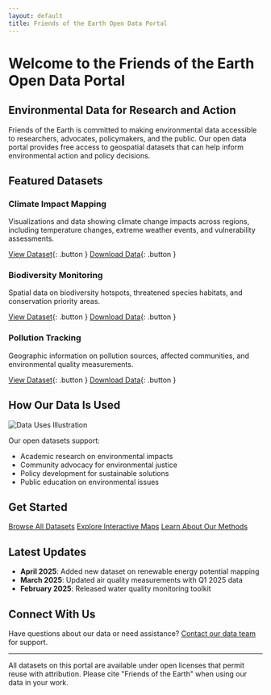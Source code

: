 ```yaml
---
layout: default
title: Friends of the Earth Open Data Portal
---
```


# Welcome to the Friends of the Earth Open Data Portal

## Environmental Data for Research and Action

Friends of the Earth is committed to making environmental data accessible to researchers, advocates, policymakers, and the public. Our open data portal provides free access to geospatial datasets that can help inform environmental action and policy decisions.

## Featured Datasets

### Climate Impact Mapping
Visualizations and data showing climate change impacts across regions, including temperature changes, extreme weather events, and vulnerability assessments.  

[View Dataset](#){: .button }  [Download Data](#){: .button }

### Biodiversity Monitoring
Spatial data on biodiversity hotspots, threatened species habitats, and conservation priority areas.  

[View Dataset](#){: .button }  [Download Data](#){: .button }

### Pollution Tracking
Geographic information on pollution sources, affected communities, and environmental quality measurements.  

[View Dataset](#){: .button }  [Download Data](#){: .button }

## How Our Data Is Used

![Data Uses Illustration](/assets/images/data-uses-placeholder.jpg)

Our open datasets support:
- Academic research on environmental impacts
- Community advocacy for environmental justice
- Policy development for sustainable solutions
- Public education on environmental issues

## Get Started

<div class="cta-container">
  <a href="/datasets" class="download-button">Browse All Datasets</a>
  <a href="/maps" class="download-button">Explore Interactive Maps</a>
  <a href="/about" class="download-button">Learn About Our Methods</a>
</div>

## Latest Updates

- **April 2025**: Added new dataset on renewable energy potential mapping
- **March 2025**: Updated air quality measurements with Q1 2025 data
- **February 2025**: Released water quality monitoring toolkit

## Connect With Us

Have questions about our data or need assistance? [Contact our data team](mailto:data@foe.co.uk) for support.

---

<div class="footer-note">
All datasets on this portal are available under open licenses that permit reuse with attribution. Please cite "Friends of the Earth" when using our data in your work.
</div>
